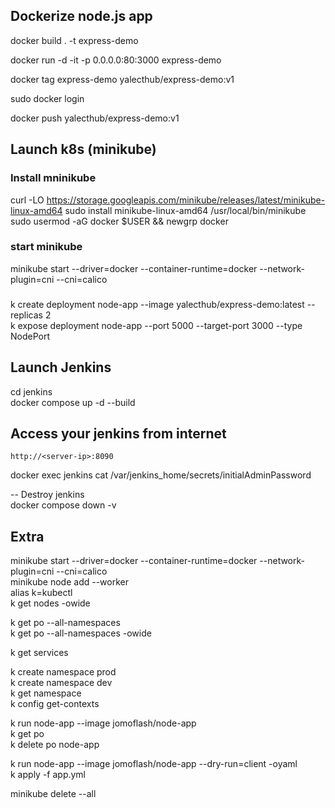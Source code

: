 
## Dockerize node.js app 
docker build . -t express-demo    

docker run -d -it -p 0.0.0.0:80:3000 express-demo 

docker tag express-demo yalecthub/express-demo:v1

sudo docker login

docker push yalecthub/express-demo:v1

## Launch k8s (minikube)
### Install mninikube
curl -LO https://storage.googleapis.com/minikube/releases/latest/minikube-linux-amd64
sudo install minikube-linux-amd64 /usr/local/bin/minikube
sudo usermod -aG docker $USER && newgrp docker

### start minikube
minikube start --driver=docker --container-runtime=docker --network-plugin=cni --cni=calico   

###
k create deployment node-app --image yalecthub/express-demo:latest --replicas 2  
k expose deployment node-app --port 5000 --target-port 3000 --type NodePort  


## Launch Jenkins
cd jenkins  
docker compose up -d --build
## Access your jenkins from internet
```
http://<server-ip>:8090
```
docker exec jenkins cat /var/jenkins_home/secrets/initialAdminPassword  

-- Destroy jenkins  
docker compose down -v

## Extra
minikube start --driver=docker --container-runtime=docker --network-plugin=cni --cni=calico  
minikube node add --worker  
alias k=kubectl  
k get nodes -owide  

k get po --all-namespaces   
k get po --all-namespaces -owide  

k get services  

k create namespace prod  
k create namespace dev  
k get namespace  
k config get-contexts  

k run node-app --image jomoflash/node-app  
k get po  
k delete po node-app  

k run node-app --image jomoflash/node-app --dry-run=client -oyaml  
k apply -f app.yml  

minikube delete --all
